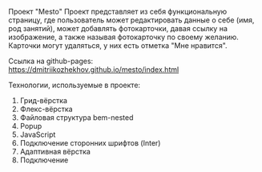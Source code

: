 Проект "Mesto"
Проект представляет из себя функциональную страницу, где пользователь может редактировать данные о себе (имя, род занятий), может добавлять фотокарточки, давая ссылку на изображение, а также называя фотокарточку по своему желанию.  Карточки могут удаляться, у них есть отметка "Мне нравится".


Ссылка на github-pages:
 https://dmitriikozhekhov.github.io/mesto/index.html


Технологии, используемые в проекте:
1. Грид-вёрстка
2. Флекс-вёрстка
3. Файловая структура bem-nested
4. Popup
5. JavaScript
6. Подключение сторонних шрифтов (Inter)
7. Адаптивная вёрстка
8. Подключение
